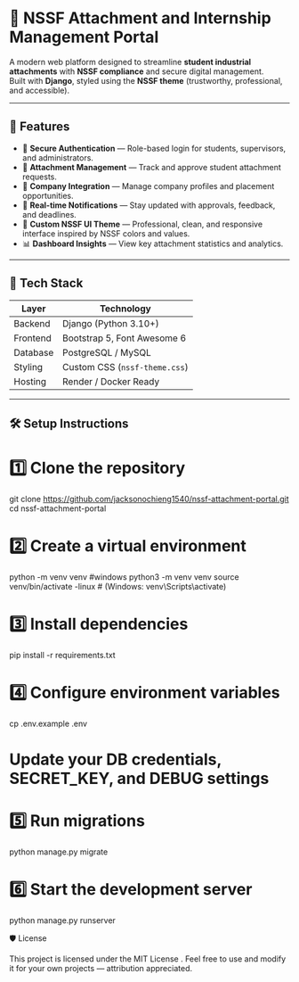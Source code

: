 # 🏢 NSSF Attachment and Internship Management Portal

A modern web platform designed to streamline **student industrial attachments** with **NSSF compliance** and secure digital management.  
Built with **Django**, styled using the **NSSF theme** (trustworthy, professional, and accessible).

---

## 🚀 Features

- 🔐 **Secure Authentication** — Role-based login for students, supervisors, and administrators.  
- 📄 **Attachment Management** — Track and approve student attachment requests.  
- 🏢 **Company Integration** — Manage company profiles and placement opportunities.  
- 💬 **Real-time Notifications** — Stay updated with approvals, feedback, and deadlines.  
- 🎨 **Custom NSSF UI Theme** — Professional, clean, and responsive interface inspired by NSSF colors and values.  
- 📊 **Dashboard Insights** — View key attachment statistics and analytics.  

---

## 🧩 Tech Stack

| Layer | Technology |
|-------|-------------|
| Backend | Django (Python 3.10+) |
| Frontend | Bootstrap 5, Font Awesome 6 |
| Database | PostgreSQL / MySQL |
| Styling | Custom CSS (`nssf-theme.css`) |
| Hosting | Render / Docker Ready |

---

## 🛠️ Setup Instructions


# 1️⃣ Clone the repository
git clone https://github.com/jacksonochieng1540/nssf-attachment-portal.git
cd nssf-attachment-portal

# 2️⃣ Create a virtual environment
python -m venv venv #windows
python3 -m venv venv
source venv/bin/activate -linux  # (Windows: venv\Scripts\activate)

# 3️⃣ Install dependencies
pip install -r requirements.txt

# 4️⃣ Configure environment variables
cp .env.example .env
# Update your DB credentials, SECRET_KEY, and DEBUG settings

# 5️⃣ Run migrations
python manage.py migrate

# 6️⃣ Start the development server
python manage.py runserver

🛡️ License

This project is licensed under the MIT License
.
Feel free to use and modify it for your own projects — attribution appreciated.
